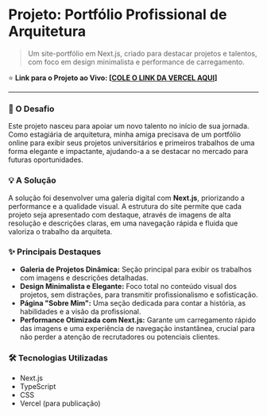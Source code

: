 # Projeto: Portfólio Profissional de Arquitetura

> Um site-portfólio em Next.js, criado para destacar projetos e talentos, com foco em design minimalista e performance de carregamento.

⭐ **Link para o Projeto ao Vivo: [[COLE O LINK DA VERCEL AQUI](https://lidy-projectv2.vercel.app/)]**

---

### 🎯 O Desafio

Este projeto nasceu para apoiar um novo talento no início de sua jornada. Como estagiária de arquitetura, minha amiga precisava de um portfólio online para exibir seus projetos universitários e primeiros trabalhos de uma forma elegante e impactante, ajudando-a a se destacar no mercado para futuras oportunidades.

### 💡 A Solução

A solução foi desenvolver uma galeria digital com **Next.js**, priorizando a performance e a qualidade visual. A estrutura do site permite que cada projeto seja apresentado com destaque, através de imagens de alta resolução e descrições claras, em uma navegação rápida e fluida que valoriza o trabalho da arquiteta.

### ✨ Principais Destaques

* **Galeria de Projetos Dinâmica:** Seção principal para exibir os trabalhos com imagens e descrições detalhadas.
* **Design Minimalista e Elegante:** Foco total no conteúdo visual dos projetos, sem distrações, para transmitir profissionalismo e sofisticação.
* **Página "Sobre Mim":** Uma seção dedicada para contar a história, as habilidades e a visão da profissional.
* **Performance Otimizada com Next.js:** Garante um carregamento rápido das imagens e uma experiência de navegação instantânea, crucial para não perder a atenção de recrutadores ou potenciais clientes.

### 🛠️ Tecnologias Utilizadas

- Next.js
- TypeScript
- CSS
- Vercel (para publicação)
